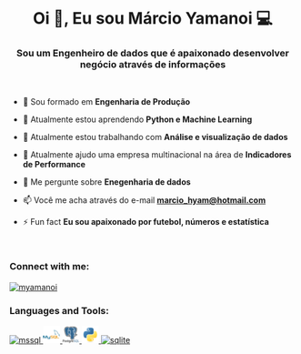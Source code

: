 <h1 align="center">Oi 👋, Eu sou Márcio Yamanoi 💻</h1>
<h3 align="center">Sou um Engenheiro de dados que é apaixonado desenvolver negócio através de informações</h3><br>

- 🔭 Sou formado em **Engenharia de Produção**

- 🌱 Atualmente estou aprendendo **Python e Machine Learning**

- 👯 Atualmente estou trabalhando com **Análise e visualização de dados**

- 🤝 Atualmente ajudo uma empresa multinacional na área de **Indicadores de Performance**

- 💬 Me pergunte sobre **Enegenharia de dados**

- 📫 Você me acha através do e-mail **marcio_hyam@hotmail.com**

- ⚡ Fun fact **Eu sou apaixonado por futebol, números e estatística**

  <br>

<h3 align="left">Connect with me:</h3>
<p align="left">
<a href="https://linkedin.com/in/myamanoi" target="blank"><img align="center" src="https://raw.githubusercontent.com/rahuldkjain/github-profile-readme-generator/master/src/images/icons/Social/linked-in-alt.svg" alt="myamanoi" height="20" width="30" /></a>
</p>

<h3 align="left">Languages and Tools:</h3>
<p align="left"> <a href="https://www.microsoft.com/en-us/sql-server" target="_blank" rel="noreferrer"> <img src="https://www.svgrepo.com/show/303229/microsoft-sql-server-logo.svg" alt="mssql" width="30" height="30"/> </a> <a href="https://www.mysql.com/" target="_blank" rel="noreferrer"> <img src="https://raw.githubusercontent.com/devicons/devicon/master/icons/mysql/mysql-original-wordmark.svg" alt="mysql" width="30" height="30"/> </a> <a href="https://www.postgresql.org" target="_blank" rel="noreferrer"> <img src="https://raw.githubusercontent.com/devicons/devicon/master/icons/postgresql/postgresql-original-wordmark.svg" alt="postgresql" width="30" height="30"/> </a> <a href="https://www.python.org" target="_blank" rel="noreferrer"> <img src="https://raw.githubusercontent.com/devicons/devicon/master/icons/python/python-original.svg" alt="python" width="30" height="30"/> </a> <a href="https://www.sqlite.org/" target="_blank" rel="noreferrer"> <img src="https://www.vectorlogo.zone/logos/sqlite/sqlite-icon.svg" alt="sqlite" width="30" height="30"/> </a> </p>

<!--
<p><img align="center" src="https://github-readme-stats.vercel.app/api/top-langs?username=mhyam11&show_icons=true&locale=en&layout=compact" alt="mhyam11" /></p>


<!--
<p><img align="center" src="https://github-readme-stats.vercel.app/api/top-langs?username=mhyam11&show_icons=true&locale=en&layout=compact" alt="mhyam11" /></p>
